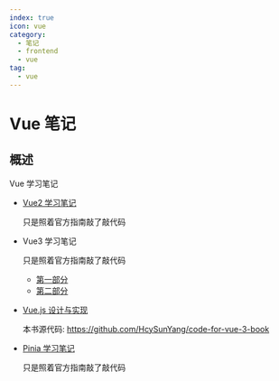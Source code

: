 ```yaml
---
index: true
icon: vue
category:
  - 笔记
  - frontend
  - vue
tag:
  - vue
---
```


# Vue 笔记

## 概述

Vue 学习笔记

- [Vue2 学习笔记](https://github.com/FuckDoctors/hello-vue-2.0)

  只是照着官方指南敲了敲代码

- Vue3 学习笔记

  只是照着官方指南敲了敲代码

  - [第一部分](https://github.com/FuckDoctors/hello-vue3)
  - [第二部分](./vue3/README.md)

- [Vue.js 设计与实现](./vue3-book/)

  本书源代码: <https://github.com/HcySunYang/code-for-vue-3-book>

- [Pinia 学习笔记](./pinia/)

  只是照着官方指南敲了敲代码

<!-- more -->
